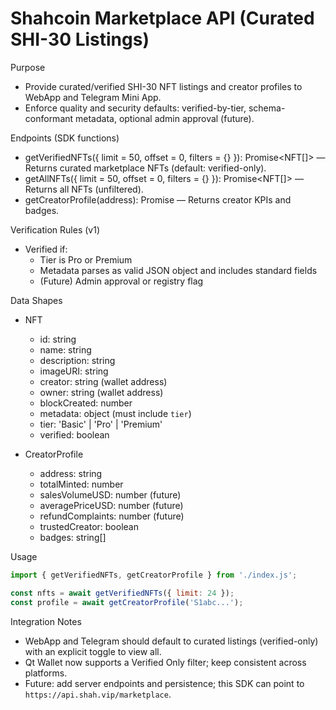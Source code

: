 # Shahcoin Marketplace API (Curated SHI-30 Listings)

Purpose
- Provide curated/verified SHI-30 NFT listings and creator profiles to WebApp and Telegram Mini App.
- Enforce quality and security defaults: verified-by-tier, schema-conformant metadata, optional admin approval (future).

Endpoints (SDK functions)
- getVerifiedNFTs({ limit = 50, offset = 0, filters = {} }): Promise<NFT[]> — Returns curated marketplace NFTs (default: verified-only).
- getAllNFTs({ limit = 50, offset = 0, filters = {} }): Promise<NFT[]> — Returns all NFTs (unfiltered).
- getCreatorProfile(address): Promise<CreatorProfile> — Returns creator KPIs and badges.

Verification Rules (v1)
- Verified if:
  - Tier is Pro or Premium
  - Metadata parses as valid JSON object and includes standard fields
  - (Future) Admin approval or registry flag

Data Shapes
- NFT
  - id: string
  - name: string
  - description: string
  - imageURI: string
  - creator: string (wallet address)
  - owner: string (wallet address)
  - blockCreated: number
  - metadata: object (must include `tier`)
  - tier: 'Basic' | 'Pro' | 'Premium'
  - verified: boolean

- CreatorProfile
  - address: string
  - totalMinted: number
  - salesVolumeUSD: number (future)
  - averagePriceUSD: number (future)
  - refundComplaints: number (future)
  - trustedCreator: boolean
  - badges: string[]

Usage
```javascript
import { getVerifiedNFTs, getCreatorProfile } from './index.js';

const nfts = await getVerifiedNFTs({ limit: 24 });
const profile = await getCreatorProfile('S1abc...');
```

Integration Notes
- WebApp and Telegram should default to curated listings (verified-only) with an explicit toggle to view all.
- Qt Wallet now supports a Verified Only filter; keep consistent across platforms.
- Future: add server endpoints and persistence; this SDK can point to `https://api.shah.vip/marketplace`.
